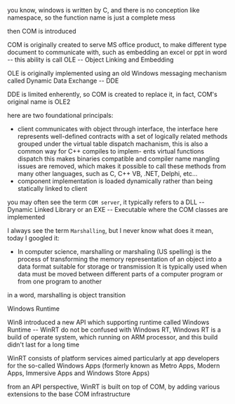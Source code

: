 you know, windows is written by C, and there is no conception like namespace,
so the function name is just a complete mess

then COM is introduced 

COM is originally created to serve MS office product, to make different type document
to communicate with, such as embedding an excel or ppt in word -- this ability is
call OLE -- Object Linking and Embedding

OLE is originally implemented using an old Windows messaging mechanism called
Dynamic Data Exchange -- DDE

DDE is limited enherently, so COM is created to replace it, in fact, COM's original
name is OLE2

here are two foundational principals:
 - client communicates with object through interface, the interface here represents
   well-defined contracts with a set of logically related methods grouped under the 
   virtual table dispatch machanism, this is also a common way for C++ compiles to implem-
   ents virtual functions dispatch
   this makes binaries compatible and compiler name mangling issues are removed, which
   makes it possible to call these methods from many other languages, such as C, C++
   VB, .NET, Delphi, etc...
 - component implementation is loaded dynamically rather than being statically linked to client
 
you may often see the term `COM server`, it typically refers to a DLL -- Dynamic Linked Library
or an EXE -- Executable where the COM classes are implemented

I always see the term `Marshalling`, but I never know what does it mean, today I googled it:
 - In computer science, marshalling or marshaling (US spelling) 
   is the process of transforming the memory representation of an object into a data format 
   suitable for storage or transmission
   It is typically used when data must be moved between different parts of a computer program
   or from one program to another
   
in a word, marshalling is object transition

Windows Runtime

Win8 introduced a new API which supporting runtime called Windows Runtime -- WinRT
do not be confused with Windows RT, Windows RT is a build of operate system, which running on
ARM processor, and this build didn't last for a long time

WinRT consists of platform services aimed particularly at app developers for the so-called
Windows Apps (formerly known as Metro Apps, Modern Apps, Immersive Apps and Windows Store Apps)

from an API perspective, WinRT is built on top of COM, by adding various extensions to the
base COM infrastructure
